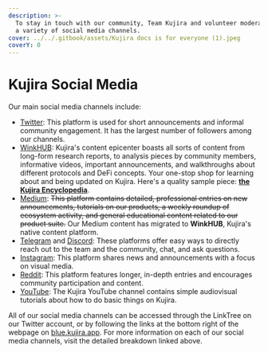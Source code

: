 ```yaml
---
description: >-
  To stay in touch with our community, Team Kujira and volunteer moderators use
  a variety of social media channels.
cover: ../../.gitbook/assets/Kujira docs is for everyone (1).jpeg
coverY: 0
---
```


# Kujira Social Media

Our main social media channels include:

* &#x20;[Twitter](./#twitter): This platform is used for short announcements and informal community engagement. It has the largest number of followers among our channels.
* [WinkHUB](winkhub.md): Kujira's content epicenter boasts all sorts of content from long-form research reports, to analysis pieces by community members, informative videos, important announcements, and walkthroughs about different protocols and DeFi concepts. Your one-stop shop for learning about and being updated on Kujira. Here's a quality sample piece: [**the Kujira Encyclopedia**](https://winkhub.app/posts/the-kujira-encyclopedia-issue-1).
* &#x20;[Medium](./#medium): ~~This platform contains detailed, professional entries on new announcements, tutorials on our products, a weekly roundup of ecosystem activity, and general educational content related to our product suite.~~ Our Medium content has migrated to **WinkHUB**, Kujira's native content platform.&#x20;
* [Telegram](./#telegram) and [Discord](discord.md): These platforms offer easy ways to directly reach out to the team and the community, chat, and ask questions.
* [Instagram](./#instagram): This platform shares news and announcements with a focus on visual media.
* [Reddit](./#reddit): This platform features longer, in-depth entries and encourages community participation and content.
* [YouTube](youtube.md): The Kujira YouTube channel contains simple audiovisual tutorials about how to do basic things on Kujira.

All of our social media channels can be accessed through the LinkTree on our Twitter account, or by following the links at the bottom right of the webpage on [blue.kujira.app](https://blue.kujira.app/swap). For more information on each of our social media channels, visit the detailed breakdown linked above.
